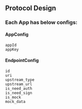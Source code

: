 ## Protocol Design

### Each App has below configs:
#### AppConfig
`appId` <br/>
`appKey`<br/>


#### EndpointConfig
`id`<br/>
`uri`<br/>
`upstream_type`<br/>
`upstream_url`<br/>
`is_need_auth`<br/>
`is_need_sign`<br/>
`is_mock`<br/>
`mock_data`<br/>
### 